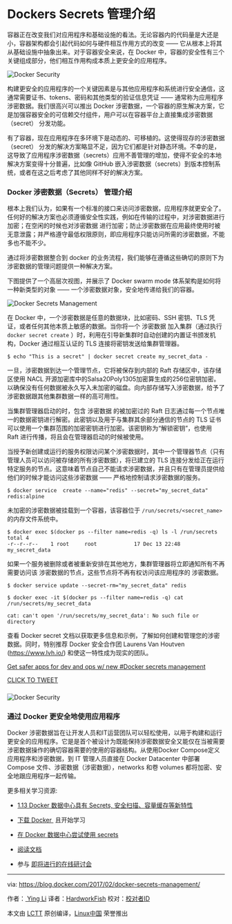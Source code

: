  
Dockers Secrets 管理介绍
=========================

容器正在改变我们对应用程序和基础设施的看法。无论容器内的代码量是大还是小，容器架构都会引起代码如何与硬件相互作用方式的改变 —— 它从根本上将其从基础设施中抽象出来。对于容器安全来说，在 Docker 中，容器的安全性有三个关键组成部分，他们相互作用构成本质上更安全的应用程序。

 ![Docker Security](https://i2.wp.com/blog.docker.com/wp-content/uploads/e12387a1-ab21-4942-8760-5b1677bc656d-1.jpg?w=1140&ssl=1) 
 
构建更安全的应用程序的一个关键因素是与其他应用程序和系统进行安全通信，这通常需要证书、tokens、密码和其他类型的验证信息凭证 —— 通常称为应用程序 涉密数据。我们很高兴可以推出 Docker 涉密数据，一个容器的原生解决方案，它是加强容器安全的可信赖交付组件，用户可以在容器平台上直接集成涉密数据（secret） 分发功能。

有了容器，现在应用程序在多环境下是动态的、可移植的。这使得现存的涉密数据（secret） 分发的解决方案略显不足，因为它们都是针对静态环境。不幸的是，这导致了应用程序涉密数据（secrets）应用不善管理的增加，使得不安全的本地解决方案变得十分普遍，比如像 GitHub 嵌入涉密数据（secrets）到版本控制系统，或者在这之后考虑了其他同样不好的解决方案。

### Docker 涉密数据（Secrets） 管理介绍

根本上我们认为，如果有一个标准的接口来访问涉密数据，应用程序就更安全了。任何好的解决方案也必须遵循安全性实践，例如在传输的过程中，对涉密数据进行加密；在空闲的时候也对涉密数据 进行加密；防止涉密数据在应用最终使用时被无意泄露；并严格遵守最低权限原则，即应用程序只能访问所需的涉密数据，不能多也不能不少。

通过将涉密数据整合到 docker 的业务流程，我们能够在遵循这些确切的原则下为涉密数据的管理问题提供一种解决方案。

下图提供了一个高层次视图，并展示了 Docker swarm mode 体系架构是如何将一种新类型的对象 —— 一个涉密数据对象，安全地传递给我们的容器。

 ![Docker Secrets Management](https://i0.wp.com/blog.docker.com/wp-content/uploads/b69d2410-9e25-44d8-aa2d-f67b795ff5e3.jpg?w=1140&ssl=1) 

在 Docker 中，一个涉密数据是任意的数据块，比如密码、SSH 密钥、TLS 凭证，或者任何其他本质上敏感的数据。当你将一个 涉密数据 加入集群（通过执行 `docker secret create` ）时，利用在引导新集群时自动创建的内置证书颁发机构，Docker 通过相互认证的 TLS 连接将密钥发送给集群管理器。

```
$ echo "This is a secret" | docker secret create my_secret_data -
```

一旦，涉密数据到达一个管理节点，它将被保存到内部的 Raft 存储区中，该存储区使用 NACL 开源加密库中的Salsa20Poly1305加密算生成的256位密钥加密。以确保没有任何数据被永久写入未加密的磁盘。向内部存储写入涉密数据，给予了涉密数据跟其他集群数据一样的高可用性。

当集群管理器启动的时，包含 涉密数据 的被加密过的 Raft 日志通过每一个节点唯一的数据密钥进行解密。此密钥以及用于与集群其余部分通信的节点的 TLS 证书可以使用一个集群范围的加密密钥进行加密。该密钥称为“解锁密钥”，也使用 Raft 进行传播，将且会在管理器启动的时候被使用。

当授予新创建或运行的服务权限访问某个涉密数据时，其中一个管理器节点（只有管理人员可以访问被存储的所有涉密数据），将已建立的 TLS 连接分发给正在运行特定服务的节点。这意味着节点自己不能请求涉密数据，并且只有在管理员提供给他们的时候才能访问这些涉密数据 —— 严格地控制请求涉密数据的服务。

```
$ docker service  create --name="redis" --secret="my_secret_data" redis:alpine
```

未加密的涉密数据被挂载到一个容器，该容器位于 `/run/secrets/<secret_name>` 的内存文件系统中。

```
$ docker exec $(docker ps --filter name=redis -q) ls -l /run/secrets
total 4
-r--r--r--    1 root     root            17 Dec 13 22:48 my_secret_data
```

如果一个服务被删除或者被重新安排在其他地方，集群管理器将立即通知所有不再需要访问该 涉密数据的节点，这些节点将不再有权访问该应用程序的 涉密数据。

```
$ docker service update --secret-rm="my_secret_data" redis

$ docker exec -it $(docker ps --filter name=redis -q) cat /run/secrets/my_secret_data

cat: can't open '/run/secrets/my_secret_data': No such file or directory
```

查看 Docker secret 文档以获取更多信息和示例，了解如何创建和管理您的涉密数据。同时，特别推荐 Docker 安全合作团 Laurens Van Houtven (https://www.lvh.io/) 和使这一特性成为现实的团队。

[Get safer apps for dev and ops w/ new #Docker secrets management][5]

[CLICK TO TWEET][6]

### 
![Docker Security](https://i2.wp.com/blog.docker.com/wp-content/uploads/Screenshot-2017-02-08-23.30.13.png?resize=1032%2C111&ssl=1)

### 通过 Docker 更安全地使用应用程序 

Docker 涉密数据旨在让开发人员和IT运营团队可以轻松使用，以用于构建和运行更安全的应用程序。它是是首个被设计为既能保持涉密数据安全又能仅在当被需要涉密数据操作的确切容器需要的使用的容器结构。从使用Docker Compose定义应用程序和涉密数据，到 IT 管理人员直接在 Docker Datacenter 中部署 Compose 文件、涉密数据（涉密数据），networks 和卷 volumes 都将加密、安全地跟应用程序一起传输。

更多相关学习资源:

*   [1.13 Docker 数据中心具有 Secrets, 安全扫描、容量缓存等新特性][7]

*   [下载 Docker ][8] 且开始学习

*   [在 Docker 数据中心尝试使用 secrets][9]

*   [阅读文档][10]

*   参与 [即将进行的在线研讨会][11]

--------------------------------------------------------------------------------

via: https://blog.docker.com/2017/02/docker-secrets-management/

作者：[ Ying Li][a]
译者：[HardworkFish](https://github.com/HardworkFish)
校对：[校对者ID](https://github.com/校对者ID)

本文由 [LCTT](https://github.com/LCTT/TranslateProject) 原创编译，[Linux中国](https://linux.cn/) 荣誉推出

[a]:https://blog.docker.com/author/yingli/
[1]:http://www.linkedin.com/shareArticle?mini=true&url=http://dockr.ly/2k6gnOB&title=Introducing%20Docker%20Secrets%20Management&summary=Containers%20are%20changing%20how%20we%20view%20apps%20and%20infrastructure.%20Whether%20the%20code%20inside%20containers%20is%20big%20or%20small,%20container%20architecture%20introduces%20a%20change%20to%20how%20that%20code%20behaves%20with%20hardware%20-%20it%20fundamentally%20abstracts%20it%20from%20the%20infrastructure.%20Docker%20believes%20that%20there%20are%20three%20key%20components%20to%20container%20security%20and%20...
[2]:http://www.reddit.com/submit?url=http://dockr.ly/2k6gnOB&title=Introducing%20Docker%20Secrets%20Management
[3]:https://plus.google.com/share?url=http://dockr.ly/2k6gnOB
[4]:http://news.ycombinator.com/submitlink?u=http://dockr.ly/2k6gnOB&t=Introducing%20Docker%20Secrets%20Management
[5]:https://twitter.com/share?text=Get+safer+apps+for+dev+and+ops+w%2F+new+%23Docker+secrets+management+&via=docker&related=docker&url=http://dockr.ly/2k6gnOB
[6]:https://twitter.com/share?text=Get+safer+apps+for+dev+and+ops+w%2F+new+%23Docker+secrets+management+&via=docker&related=docker&url=http://dockr.ly/2k6gnOB
[7]:http://dockr.ly/AppSecurity
[8]:https://www.docker.com/getdocker
[9]:http://www.docker.com/trial
[10]:https://docs.docker.com/engine/swarm/secrets/
[11]:http://www.docker.com/webinars
[12]:https://blog.docker.com/author/yingli/
[13]:https://blog.docker.com/tag/container-security/
[14]:https://blog.docker.com/tag/docker-security/
[15]:https://blog.docker.com/tag/secrets-management/
[16]:https://blog.docker.com/tag/security/
[17]:https://docs.docker.com/engine/swarm/how-swarm-mode-works/pki/
[18]:https://docs.docker.com/engine/swarm/secrets/
[19]:https://lvh.io%29/
